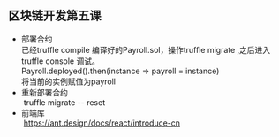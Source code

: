 ## 区块链开发第五课
- 部署合约<br>
  已经truffle compile 编译好的Payroll.sol，操作truffle migrate ,之后进入truffle console 调试。<br>
  Payroll.deployed().then(instance => payroll = instance)<br>
  将当前的实例赋值为payroll<br>
- 重新部署合约<br>
  truffle migrate -- reset<br>
- 前端库<br>
  https://ant.design/docs/react/introduce-cn<br>
  
